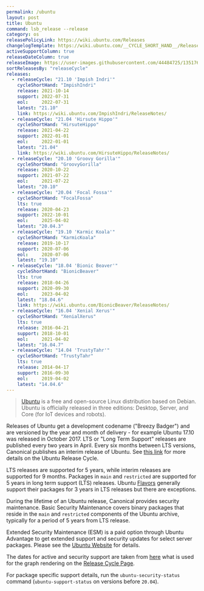 ```yaml
---
permalink: /ubuntu
layout: post
title: Ubuntu
command: lsb_release --release
category: os
releasePolicyLink: https://wiki.ubuntu.com/Releases
changelogTemplate: https://wiki.ubuntu.com/__CYCLE_SHORT_HAND__/ReleaseNotes/ChangeSummary/__LATEST__/
activeSupportColumn: true
releaseDateColumn: true
releaseImage: https://user-images.githubusercontent.com/44484725/135176160-a1d5dd88-fc56-44ee-9ce8-98d52a41da2b.png
sortReleasesBy: "releaseCycle"
releases:
  - releaseCycle: "21.10 'Impish Indri'"
    cycleShortHand: "ImpishIndri"
    release: 2021-10-14
    support: 2022-07-31
    eol:     2022-07-31
    latest: "21.10"
    link: https://wiki.ubuntu.com/ImpishIndri/ReleaseNotes/
  - releaseCycle: "21.04 'Hirsute Hippo'"
    cycleShortHand: "HirsuteHippo"
    release: 2021-04-22
    support: 2022-01-01
    eol:     2022-01-01
    latest: "21.04"
    link: https://wiki.ubuntu.com/HirsuteHippo/ReleaseNotes/
  - releaseCycle: "20.10 'Groovy Gorilla'"
    cycleShortHand: "GroovyGorilla"
    release: 2020-10-22
    support: 2021-07-22
    eol:     2021-07-22
    latest: "20.10"
  - releaseCycle: "20.04 'Focal Fossa'"
    cycleShortHand: "FocalFossa"
    lts: true
    release: 2020-04-23
    support: 2022-10-01
    eol:     2025-04-02
    latest: "20.04.3"
  - releaseCycle: "19.10 'Karmic Koala'"
    cycleShortHand: "KarmicKoala"
    release: 2019-10-17
    support: 2020-07-06
    eol:     2020-07-06
    latest: "19.10"
  - releaseCycle: "18.04 'Bionic Beaver'"
    cycleShortHand: "BionicBeaver"
    lts: true
    release: 2018-04-26
    support: 2020-09-30
    eol:     2023-04-02
    latest: "18.04.6"
    link: https://wiki.ubuntu.com/BionicBeaver/ReleaseNotes/
  - releaseCycle: "16.04 'Xenial Xerus'"
    cycleShortHand: "XenialXerus"
    lts: true
    release: 2016-04-21
    support: 2018-10-01
    eol:     2021-04-02
    latest: "16.04.7"
  - releaseCycle: "14.04 'TrustyTahr'"
    cycleShortHand: "TrustyTahr"
    lts: true
    release: 2014-04-17
    support: 2016-09-30
    eol:     2019-04-02
    latest: "14.04.6"
---
```

>[Ubuntu](https://ubuntu.com) is a free and open-source Linux distribution based on Debian. Ubuntu is officially released in three editions: Desktop, Server, and Core (for IoT devices and robots).

Releases of Ubuntu get a development codename ("Breezy Badger") and are versioned by the year and month of delivery - for example Ubuntu 17.10 was released in October 2017. LTS or "Long Term Support" releases are published every two years in April. Every six months between LTS versions, Canonical publishes an interim release of Ubuntu. See [this link](https://www.ubuntu.com/about/release-cycle) for more details on the Ubuntu Release Cycle.

LTS releases are supported for 5 years, while interim releases are supported for 9 months. Packages in `main` and `restricted` are supported for 5 years in long term support (LTS) releases. Ubuntu [Flavors](https://wiki.ubuntu.com/UbuntuFlavors) generally support their packages for 3 years in LTS releases but there are exceptions.

During the lifetime of an Ubuntu release, Canonical provides security maintenance. Basic Security Maintenance covers binary packages that reside in the `main` and `restricted` components of the Ubuntu archive, typically for a period of 5 years from LTS release.

Extended Security Maintenance (ESM) is a paid option through Ubuntu Advantage to get extended support and security updates for select server packages. Please see the [Ubuntu Website]({{page.link}}) for details.

The dates for active and security support are taken from [here](https://github.com/canonical-web-and-design/ubuntu.com/blob/master/static/js/src/chart-data.js) what is used for the graph rendering on the [Release Cycle Page](https://www.ubuntu.com/about/release-cycle).

For package specific support details, run the `ubuntu-security-status` command (`ubuntu-support-status` on versions before `20.04`).
